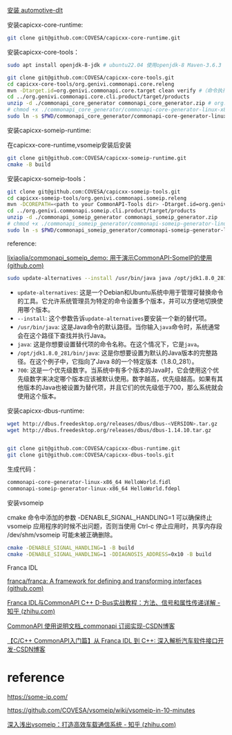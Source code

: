 

[安装 automotive-dlt](#automotive-dlt.md)



安装capicxx-core-runtime:

```bash
git clone git@github.com:COVESA/capicxx-core-runtime.git
```

安装capicxx-core-tools：

```bash
sudo apt install openjdk-8-jdk # ubuntu22.04 使用openjdk-8 Maven-3.6.3 success， openjdk-11 fail

git clone git@github.com:COVESA/capicxx-core-tools.git
cd capicxx-core-tools/org.genivi.commonapi.core.releng
mvn -Dtarget.id=org.genivi.commonapi.core.target clean verify #（命令执行时间很长）(报错，将mvn版本升级到3.8.2 shishi)
cd ../org.genivi.commonapi.core.cli.product/target/products
unzip -d ./commonapi_core_generator commonapi_core_generator.zip # org.genivi.commonapi.core.cli.product/target/products/org.genivi.commonapi.core.cli.product/all 也是
# chmod +x ./commonapi_core_generator/commonapi-core-generator-linux-x86_64
sudo ln -s $PWD/commonapi_core_generator/commonapi-core-generator-linux-x86_64 /usr/local/bin/commonapi-core-generator-linux-x86_64
```

安装capicxx-someip-runtime:

在capicxx-core-runtime,vsomeip安装后安装

```bash
git clone git@github.com:COVESA/capicxx-someip-runtime.git
cmake -B build
```

安装capicxx-someip-tools：

```bash
git clone git@github.com:COVESA/capicxx-someip-tools.git
cd capicxx-someip-tools/org.genivi.commonapi.someip.releng
mvn -DCOREPATH=<path to your CommonAPI-Tools dir> -Dtarget.id=org.genivi.commonapi.someip.target clean verify # COREPATH指的是capicxx-core-tools仓库目录 例：mvn -DCOREPATH=../../capicxx-core-tools -Dtarget.id=org.genivi.commonapi.someip.target clean verify
cd ../org.genivi.commonapi.someip.cli.product/target/products
unzip -d ./commonapi_someip_generator commonapi_someip_generator.zip
# chmod +x ./commonapi_someip_generator/commonapi-someip-generator-linux-x86_64
sudo ln -s $PWD/commonapi_someip_generator/commonapi-someip-generator-linux-x86_64 /usr/local/bin/commonapi-someip-generator-linux-x86_64
```

reference:

[lixiaolia/commonapi_someip_demo: 用于演示CommonAPI-SomeIP的使用 (github.com)](https://github.com/lixiaolia/commonapi_someip_demo)

```bash
sudo update-alternatives --install /usr/bin/java java /opt/jdk1.8.0_281/bin/java 700
```

-   `update-alternatives`: 这是一个Debian和Ubuntu系统中用于管理可替换命令的工具。它允许系统管理员为特定的命令设置多个版本，并可以方便地切换使用哪个版本。
-   `--install`: 这个参数告诉`update-alternatives`要安装一个新的替代项。
-   `/usr/bin/java`: 这是Java命令的默认路径。当你输入`java`命令时，系统通常会在这个路径下查找并执行Java。
-   `java`: 这是你想要设置替代项的命令名称。在这个情况下，它是`java`。
-   `/opt/jdk1.8.0_281/bin/java`: 这是你想要设置为默认的Java版本的完整路径。在这个例子中，它指向了Java 8的一个特定版本（1.8.0_281）。
-   `700`: 这是一个优先级数字。当系统中有多个版本的Java时，它会使用这个优先级数字来决定哪个版本应该被默认使用。数字越高，优先级越高。如果有其他版本的Java也被设置为替代项，并且它们的优先级低于700，那么系统就会使用这个版本。

安装capicxx-dbus-runtime:

```bash
wget http://dbus.freedesktop.org/releases/dbus/dbus-<VERSION>.tar.gz
wget http://dbus.freedesktop.org/releases/dbus/dbus-1.14.10.tar.gz
```



```bash

git clone git@github.com:COVESA/capicxx-dbus-runtime.git
git clone git@github.com:COVESA/capicxx-dbus-tools.git
```







生成代码：

```bash
commonapi-core-generator-linux-x86_64 HelloWorld.fidl
commonapi-someip-generator-linux-x86_64 HelloWorld.fdepl
```



安装vsomeip

cmake 命令中添加的参数 -DENABLE_SIGNAL_HANDLING=1 可以确保终止 vsomeip 应用程序的时候不出问题，否则当使用 Ctrl-c 停止应用时，共享内存段 /dev/shm/vsomeip 可能未被正确删除。

```bash
cmake -DENABLE_SIGNAL_HANDLING=1 -B build
cmake -DENABLE_SIGNAL_HANDLING=1 -DDIAGNOSIS_ADDRESS=0x10 -B build
```



Franca IDL

[franca/franca: A framework for defining and transforming interfaces (github.com)](https://github.com/franca/franca)

[Franca IDL与CommonAPI C++ D-Bus实战教程：方法、信号和属性传递详解 - 知乎 (zhihu.com)](https://zhuanlan.zhihu.com/p/671160417)

[CommonAPI 使用说明文档_commonapi 订阅实现-CSDN博客](https://blog.csdn.net/C_Silence_K/article/details/104673833)

[【C/C++ CommonAPI入门篇】从 Franca IDL 到 C++: 深入解析汽车软件接口开发-CSDN博客](https://blog.csdn.net/qq_21438461/article/details/134917196)

# reference

https://some-ip.com/

https://github.com/COVESA/vsomeip/wiki/vsomeip-in-10-minutes

[深入浅出vsomeip：打造高效车载通信系统 - 知乎 (zhihu.com)](https://zhuanlan.zhihu.com/p/667439011)